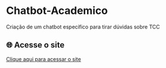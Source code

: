# Chatbot-Academico
Criação de um chatbot específico para tirar dúvidas sobre TCC

## 🌐 Acesse o site

[Clique aqui para acessar o site](https://luciananader.github.io/Chatbot-Academico/)
